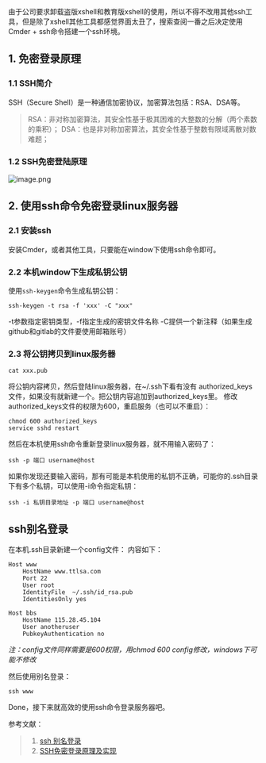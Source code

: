 由于公司要求卸载盗版xshell和教育版xshell的使用，所以不得不改用其他ssh工具，但是除了xshell其他工具都感觉界面太丑了，搜索查阅一番之后决定使用Cmder + ssh命令搭建一个ssh环境。

## 1. 免密登录原理
### 1.1 SSH简介
SSH（Secure Shell）是一种通信加密协议，加密算法包括：RSA、DSA等。
> RSA：非对称加密算法，其安全性基于极其困难的大整数的分解（两个素数的乘积）；
> DSA：也是非对称加密算法，其安全性基于整数有限域离散对数难题；

### 1.2 SSH免密登陆原理
![image.png](0)


## 2. 使用ssh命令免密登录linux服务器
### 2.1 安装ssh
安装Cmder，或者其他工具，只要能在window下使用ssh命令即可。

### 2.2 本机window下生成私钥公钥
使用`ssh-keygen`命令生成私钥公钥：
```
ssh-keygen -t rsa -f 'xxx' -C "xxx"
```
-t参数指定密钥类型，-f指定生成的密钥文件名称 -C提供一个新注释（如果生成github和gitlab的文件要使用邮箱账号）

### 2.3 将公钥拷贝到linux服务器
```
cat xxx.pub
```
将公钥内容拷贝，然后登陆linux服务器，在~/.ssh下看有没有 authorized_keys文件，如果没有就新建一个。把公钥内容追加到authorized_keys里。
修改authorized_keys文件的权限为600，重启服务（也可以不重启）：
```
chmod 600 authorized_keys
service sshd restart
```
然后在本机使用ssh命令重新登录linux服务器，就不用输入密码了：
```
ssh -p 端口 username@host
```
如果你发现还要输入密码，那有可能是本机使用的私钥不正确，可能你的.ssh目录下有多个私钥，可以使用-i命令指定私钥：
```
ssh -i 私钥目录地址 -p 端口 username@host
```

## ssh别名登录
在本机.ssh目录新建一个config文件：
内容如下：
```
Host www
    HostName www.ttlsa.com
    Port 22
    User root
    IdentityFile  ~/.ssh/id_rsa.pub
    IdentitiesOnly yes

Host bbs
    HostName 115.28.45.104
    User anotheruser
    PubkeyAuthentication no
```
*注：config文件同样需要是600权限，用chmod 600 config修改，windows下可能不修改*

然后使用别名登录：
```
ssh www
```
Done，接下来就高效的使用ssh命令登录服务器吧。

参考文献：
> 1. [ssh 别名登录](https://blog.csdn.net/zhanlanmg/article/details/48708255)
> 2. [SSH免密登录原理及实现](https://blog.csdn.net/qq_26907251/article/details/78804367)